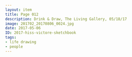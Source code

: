 ```yaml
---
layout: item
title: Page 012
description: Drink & Draw, The Living Gallery, 05/18/17
image: 201702_20170806_0024.jpg
date: 2017-05-06
ID: 2017-hiss-victore-sketchbook
tags: 
- life drawing 
- people
---
```

